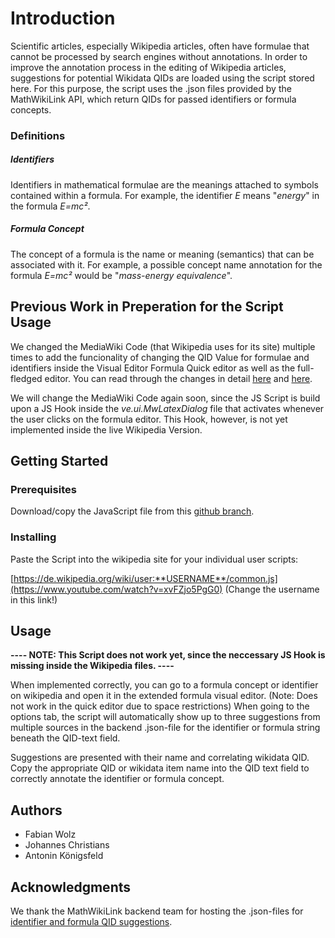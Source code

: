 # Introduction

Scientific articles, especially Wikipedia articles, often have formulae that cannot be processed by search engines without annotations. In order to improve the annotation process in the editing of Wikipedia articles, suggestions for potential Wikidata QIDs are loaded using the script stored here. For this purpose, the script uses the .json files provided by the MathWikiLink API, which return QIDs for passed identifiers or formula concepts.

### Definitions

##### Identifiers
Identifiers in mathematical formulae are the meanings attached to symbols contained within a formula. For example, the identifier *E* means "*energy*" in the formula *E=mc²*.

##### Formula Concept
The concept of a formula is the name or meaning (semantics) that can be associated with it. 
For example, a possible concept name annotation for the formula *E=mc²* would be "*mass-energy equivalence*".

## Previous Work in Preperation for the Script Usage

We changed the MediaWiki Code (that Wikipedia uses for its site) multiple times to add the funcionality of changing the QID Value for formulae and identifiers inside the Visual Editor Formula Quick editor as well as the full-fledged editor.
You can read through the changes in detail [here](https://gerrit.wikimedia.org/r/c/mediawiki/extensions/Math/+/798804) and [here](https://gerrit.wikimedia.org/r/c/mediawiki/extensions/Math/+/807527).

We will change the MediaWiki Code again soon, since the JS Script is build upon a JS Hook inside the *ve.ui.MwLatexDialog* file that activates whenever the user clicks on the formula editor. This Hook, however, is not yet implemented inside the live Wikipedia Version.


## Getting Started

### Prerequisites

Download/copy the JavaScript file from this [github branch](https://github.com/gipplab/MathWikiLink/blob/master/frontend/script.js).


### Installing

Paste the Script into the wikipedia site for your individual user scripts:

[https://de.wikipedia.org/wiki/user:**USERNAME**/common.js](https://www.youtube.com/watch?v=xvFZjo5PgG0)
(Change the username in this link!)

## Usage

**---- NOTE: This Script does not work yet, since the neccessary JS Hook is missing inside the Wikipedia files. ----**

When implemented correctly, you can go to a formula concept or identifier on wikipedia and open it in the extended formula visual editor. (Note: Does not work in the quick editor due to space restrictions)
When going to the options tab, the script will automatically show up to three suggestions from multiple sources in the backend .json-file for the identifier or formula string beneath the QID-text field. 

<!-------- ToDo: SCREENSHOT or GIF of showcase --------->

Suggestions are presented with their name and correlating wikidata QID. Copy the appropriate QID or wikidata item name into the QID text field to correctly annotate the identifier or formula concept.

## Authors

* Fabian Wolz
* Johannes Christians
* Antonin Königsfeld

## Acknowledgments

We thank the MathWikiLink backend team for hosting the .json-files for [identifier and formula QID suggestions](https://github.com/gipplab/MathWikiLink/tree/master/dataset).
